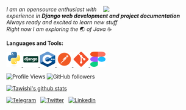 <img align="right" src="https://media.giphy.com/media/fedryX7dMGMe6lgqDm/giphy.gif" width="250px"></a>
_I am an opensource enthusiast with experience in ***Django web development and project documentation***_ <br>
_Always ready and excited to learn new stuff_ <br>
_Right now I am exploring the_ :earth_asia: _of Java_ :coffee: <!--***APIs***_ -->


**Languages and Tools:**  

<p align="left"> 
  <a href="https://www.python.org" target="_blank"> <img src="assets/assets/python.svg" alt="python" width="40" height="40"/> </a>
  <a href="https://www.djangoproject.com/" target="_blank"> <img src="assets/assets/django.svg" alt="django" width="40" height="40"/> </a> 
  <a href="https://en.wikipedia.org/wiki/C%2B%2B" target="_blank"> <img src="assets/assets/c++.svg" alt="c++" width="40" height="40"/> </a> 
  <a href="https://www.postman.com/" target="_blank"> <img src="assets/assets/postman.png" alt="postman" width="40" height="40"/> </a>
  <a href="https://www.git.com/" target="_blank"> <img src="assets/assets/git.svg" alt="git" width="40" height="40"/> </a>
  <a href="https://www.figma.com/" target="_blank"> <img src="assets/assets/Figma-logo.svg" alt="git" width="40" height="40"/> </a>
</p>

![Profile Views](https://komarev.com/ghpvc/?username=Tawishi)
![GitHub followers](https://img.shields.io/github/followers/Tawishi?style=social)
<!---![Hits](https://hit.yhype.me/github/profile?user_id=55306738)    merko, gruvbox, tokyonight, onedark, cobalt, synthwave, highcontrast--->

[![Tawishi's github stats](https://github-readme-stats.vercel.app/api?username=Tawishi&count_private=true&show_icons=true&theme=cobalt&include_all_commits=true)](https://github.com/anuraghazra/github-readme-stats)

[![Telegram](https://img.shields.io/badge/-Telegram-blue?logo=Telegram&logoColor=white&style=for-the-badge)](https://t.me/Tawishi) &nbsp;
[![Twitter](https://img.shields.io/badge/-Twitter-blue?logo=Twitter&logoColor=white&style=for-the-badge)](https://twitter.com/Tawishi1) &nbsp;
[![Linkedin](https://img.shields.io/badge/-LinkedIn-blue?style=for-the-badge&logo=Linkedin&logoColor=white)](https://www.linkedin.com/in/tawishisharma/)
